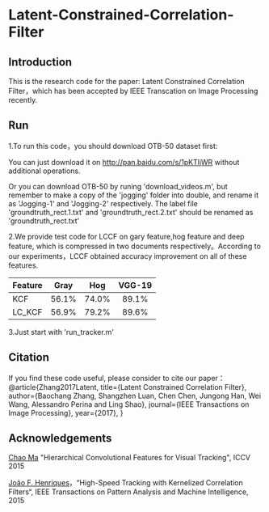 Latent-Constrained-Correlation-Filter
========
Introduction
-------
This is the research code for the paper: Latent Constrained Correlation Filter，which has been accepted by IEEE Transcation on Image Processing recently.


Run
-------
1.To run this code，you should download OTB-50 dataset first:

  You can just download it on http://pan.baidu.com/s/1pKTljWR without additional operations.
  
  Or you can download OTB-50 by runing 'download_videos.m', but remember to make a copy of the 'jogging' folder into double, and rename it as 'Jogging-1' and 'Jogging-2' respectively. The label file 'groundtruth_rect.1.txt' and 'groundtruth_rect.2.txt' should be renamed as 'groundtruth_rect.txt'

2.We provide test code for LCCF on gary feature,hog feature and deep feature, which is compressed in two documents respectively。According to our experiments，LCCF obtained accuracy improvement on all of these features.

Feature | Gray    | Hog       | VGG-19|
--------|:-------:|:---------:|:---------:
KCF     | 56.1%   | 74.0%     | 89.1%
LC_KCF  | 56.9%   | 79.2%     | 89.6%

3.Just start with 'run_tracker.m'

Citation
-------
If you find these code useful, please consider to cite our paper：
@article{Zhang2017Latent,
  title={Latent Constrained Correlation Filter},
  author={Baochang Zhang, Shangzhen Luan, Chen Chen, Jungong Han, Wei Wang, Alessandro Perina and Ling Shao},
  journal={IEEE Transactions on Image Processing},
  year={2017},
}

Acknowledgements
-------
[Chao Ma](https://sites.google.com/site/jbhuang0604/publications/cf2) "Hierarchical Convolutional Features for Visual Tracking", ICCV 2015

[João F. Henriques](http://www.isr.uc.pt/~henriques/circulant/)，“High-Speed Tracking with Kernelized Correlation Filters“, IEEE Transactions on Pattern Analysis and Machine Intelligence, 2015
